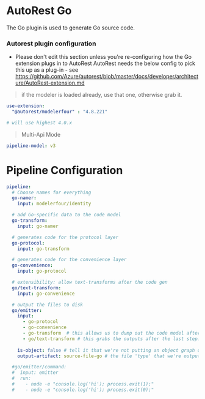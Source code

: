 # AutoRest Go

The Go plugin is used to generate Go source code.

### Autorest plugin configuration
- Please don't edit this section unless you're re-configuring how the Go extension plugs in to AutoRest
AutoRest needs the below config to pick this up as a plug-in - see https://github.com/Azure/autorest/blob/master/docs/developer/architecture/AutoRest-extension.md

> if the modeler is loaded already, use that one, otherwise grab it.

``` yaml !isLoaded('@autorest/remodeler') 
use-extension:
  "@autorest/modelerfour" : "4.8.221" 

# will use highest 4.0.x 
```


> Multi-Api Mode
``` yaml
pipeline-model: v3
```

# Pipeline Configuration
``` yaml
pipeline:
  # Choose names for everything 
  go-namer:
    input: modelerfour/identity

  # add Go-specific data to the code model
  go-transform: 
    input: go-namer 

  # generates code for the protocol layer
  go-protocol:
    input: go-transform

  # generates code for the convenience layer
  go-convenience:
    input: go-protocol

  # extensibility: allow text-transforms after the code gen
  go/text-transform:
    input: go-convenience

  # output the files to disk
  go/emitter:
    input: 
      - go-protocol
      - go-convenience
      - go-transform  # this allows us to dump out the code model after the namer (add --output-artifact:code-model-v4 on the command line)
      - go/text-transform # this grabs the outputs after the last step.
      
    is-object: false # tell it that we're not putting an object graph out
    output-artifact: source-file-go # the file 'type' that we're outputting.

  #go/emitter/command:
  #  input: emitter
  #  run: 
  #    - node -e "console.log('hi'); process.exit(1);"
  #    - node -e "console.log('hi'); process.exit(0);"
```
